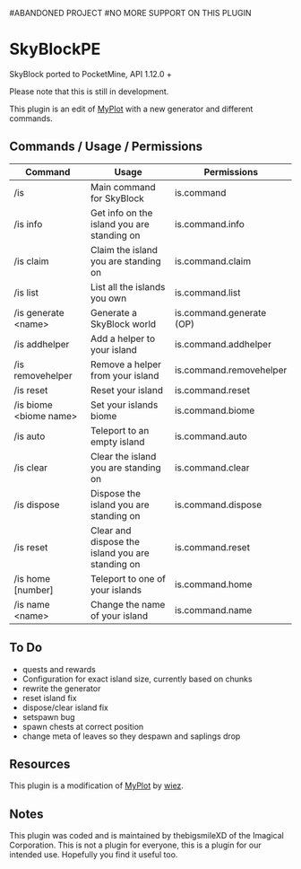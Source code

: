 #ABANDONED PROJECT
#NO MORE SUPPORT ON THIS PLUGIN

# SkyBlockPE
SkyBlock ported to PocketMine, API 1.12.0 +

Please note that this is still in development.

This plugin is an edit of [MyPlot](https://github.com/wiez/MyPlot) with a new generator and different commands.

## Commands / Usage / Permissions

Command | Usage | Permissions |
------- | ------- | ------- |
/is|Main command for SkyBlock|is.command
/is info|Get info on the island you are standing on|is.command.info
/is claim|Claim the island you are standing on|is.command.claim
/is list|List all the islands you own|is.command.list
/is generate \<name\>|Generate a SkyBlock world|is.command.generate (OP)
/is addhelper|Add a helper to your island|is.command.addhelper
/is removehelper|Remove a helper from your island|is.command.removehelper
/is reset|Reset your island|is.command.reset
/is biome \<biome name\>|Set your islands biome|is.command.biome
/is auto|Teleport to an empty island|is.command.auto
/is clear|Clear the island you are standing on|is.command.clear
/is dispose|Dispose the island you are standing on|is.command.dispose
/is reset|Clear and dispose the island you are standing on|is.command.reset
/is home [number]|Teleport to one of your islands|is.command.home
/is name \<name\>|Change the name of your island|is.command.name

## To Do
 - quests and rewards
 - Configuration for exact island size, currently based on chunks
 - rewrite the generator
 - reset island fix
 - dispose/clear island fix
 - setspawn bug
 - spawn chests at correct position
 - change meta of leaves so they despawn and saplings drop

## Resources

This plugin is a modification of [MyPlot](https://github.com/wiez/MyPlot) by [wiez](https://github.com/wiez).

## Notes

This plugin was coded and is maintained by thebigsmileXD of the Imagical Corporation. This is not a plugin for everyone, this is a plugin for our intended use. Hopefully you find it useful too.
